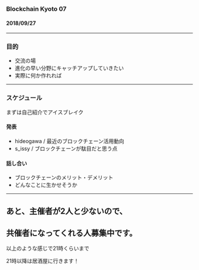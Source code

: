 ### Blockchain Kyoto 07

#### 2018/09/27

---  
### 目的

* 交流の場     
* 進化の早い分野にキャッチアップしていきたい
* 実際に何か作れれば    
     
---    
### スケジュール

まずは自己紹介でアイスブレイク     

#### 発表
* hideogawa / 最近のブロックチェーン活用動向     
* s_issy  / ブロックチェーンが駄目だと思う点     
     
#### 話し合い
* ブロックチェーンのメリット・デメリット
* どんなことに生かせそうか     
---

## あと、主催者が2人と少ないので、
## 共催者になってくれる人募集中です。       
      
以上のような感じで21時くらいまで      
      
21時以降は居酒屋に行きます！      
     
    
     
